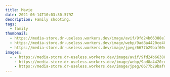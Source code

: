 ```yaml
---
title: Mavie
date: 2021-06-14T10:03:30.579Z
description: Family shooting.
tags:
  - family
thumbnail:
  - https://media-store.dr-useless.workers.dev/image/avif/9fd24b66388e728e3c295d3141e601e91afd9e3fc3ed569ae5aaba739eb46ee3
  - https://media-store.dr-useless.workers.dev/image/webp/9ad8a4420ce402c1c460587ff6d9ce9601bf6f413f39a8a5c45f52b53c9ba617
  - https://media-store.dr-useless.workers.dev/image/jpeg/6677b29baf60e32894c30dfdcc284eab48cd01c3122b55fbb98483e4ef147dff
images:
  - - https://media-store.dr-useless.workers.dev/image/avif/9fd24b66388e728e3c295d3141e601e91afd9e3fc3ed569ae5aaba739eb46ee3
    - https://media-store.dr-useless.workers.dev/image/webp/9ad8a4420ce402c1c460587ff6d9ce9601bf6f413f39a8a5c45f52b53c9ba617
    - https://media-store.dr-useless.workers.dev/image/jpeg/6677b29baf60e32894c30dfdcc284eab48cd01c3122b55fbb98483e4ef147dff
---
```

